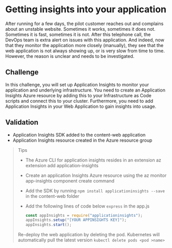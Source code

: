 # Getting insights into your application

After running for a few days, the pilot customer reaches out and complains about an unstable website. Sometimes it works, sometimes it does not. Sometimes it is fast, sometimes it is not. After this telephone call, the DevOps team is extra alert on issues with this application. And indeed, now that they monitor the application more closely (manually), they see that the web application is not always showing up, or is very slow from time to time. However, the reason is unclear and needs to be investigated.

## Challenge

In this challenge, you will set up Application Insights to monitor your application and underlying infrastructure. You need to create an Application Insights Azure resource by adding this to your Infrastructure as Code scripts and connect this to your cluster. Furthermore, you need to add Application Insights in your Web Application to gain insights into usage.

## Validation

* Application Insights SDK added to the content-web application
* Application Insights resource created in the Azure resource group

> Tips
>
> * The Azure CLI for application insights resides in an extension az extension add application-insights
> * Create an application Insights Azure resource using the az monitor app-insights component create command
> * Add the SDK by running `npm install applicationinsights --save` in the content-web folder
> * Add the following lines of code below `express` in the app.js
>
>     ```javascript
>     const appInsights = require("applicationinsights");
>     appInsights.setup("[YOUR APPINSIGHTS KEY]");
>     appInsights.start();
>     ```
>
> Re-deploy the web application by deleting the pod. Kubernetes will automatically pull the latest version `kubectl delete pods <pod >name>`


